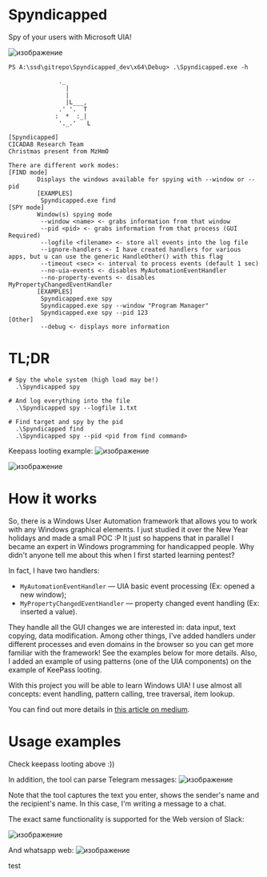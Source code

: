 # Spyndicapped

Spy of your users with Microsoft UIA! 

![изображение](https://github.com/user-attachments/assets/052ae59a-67d8-4d04-9fa1-847a34562af6)

```shell
PS A:\ssd\gitrepo\Spyndicapped_dev\x64\Debug> .\Spyndicapped.exe -h

              ._
                |
                |
                |L___,
              .' '.  T
             :  *  :_|
              '._.'   L

[Spyndicapped]
CICADA8 Research Team
Christmas present from MzHmO

There are different work modes:
[FIND mode]
        Displays the windows available for spying with --window or --pid
        [EXAMPLES]
         Spyndicapped.exe find
[SPY mode]
        Window(s) spying mode
         --window <name> <- grabs information from that window
         --pid <pid> <- grabs information from that process (GUI Required)
         --logfile <filename> <- store all events into the log file
         --ignore-handlers <- I have created handlers for various apps, but u can use the generic HandleOther() with this flag
         --timeout <sec> <- interval to process events (default 1 sec)
         --no-uia-events <- disables MyAutomationEventHandler
         --no-property-events <- disables MyPropertyChangedEventHandler
        [EXAMPLES]
         Spyndicapped.exe spy
         Spyndicapped.exe spy --window "Program Manager"
         Spyndicapped.exe spy --pid 123
[Other]
         --debug <- displays more information
```

# TL;DR

```shell
# Spy the whole system (high load may be!)
  .\Spyndicapped spy

# And log everything into the file
  .\Spyndicapped spy --logfile 1.txt

# Find target and spy by the pid
  .\Spyndicapped find
  .\Spyndicapped spy --pid <pid from find command>
```

Keepass looting example:
![изображение](https://github.com/user-attachments/assets/e14839f0-5692-4eed-868e-4dd3e9336667)

![изображение](https://github.com/user-attachments/assets/c7e7c40c-5137-44c0-a96d-b044505a177c)


# How it works
So, there is a Windows User Automation framework that allows you to work with any Windows graphical elements. I just studied it over the New Year holidays and made a small POC :P It just so happens that in parallel I became an expert in Windows programming for handicapped people. Why didn't anyone tell me about this when I first started learning pentest?

In fact, I have two handlers:
- `MyAutomationEventHandler` — UIA basic event processing (Ex: opened a new window);
- `MyPropertyChangedEventHandler` — property changed event handling (Ex: inserted a value).

They handle all the GUI changes we are interested in: data input, text copying, data modification. Among other things, I've added handlers under different processes and even domains in the browser so you can get more familiar with the framework! See the examples below for more details. Also, I added an example of using patterns (one of the UIA components) on the example of KeePass looting.

With this project you will be able to learn Windows UIA! I use almost all concepts: event handling, pattern calling, tree traversal, item lookup.

You can find out more details in [this article on medium](https://cicada-8.medium.com/im-watching-you-how-to-spy-windows-users-via-ms-uia-c9acd30f94c4).

# Usage examples

Check keepass looting above :))

In addition, the tool can parse Telegram messages:
![изображение](https://github.com/user-attachments/assets/03458550-9aef-4eaf-b99c-1c98e62ba61e)

Note that the tool captures the text you enter, shows the sender's name and the recipient's name. In this case, I'm writing a message to a chat.

The exact same functionality is supported for the Web version of Slack:

![изображение](https://github.com/user-attachments/assets/b5559d1f-8916-4b58-ac0d-016c62e2aae4)

And whatsapp web:
![изображение](https://github.com/user-attachments/assets/b88fb837-4cba-4312-8f25-6eb766239544)



test
